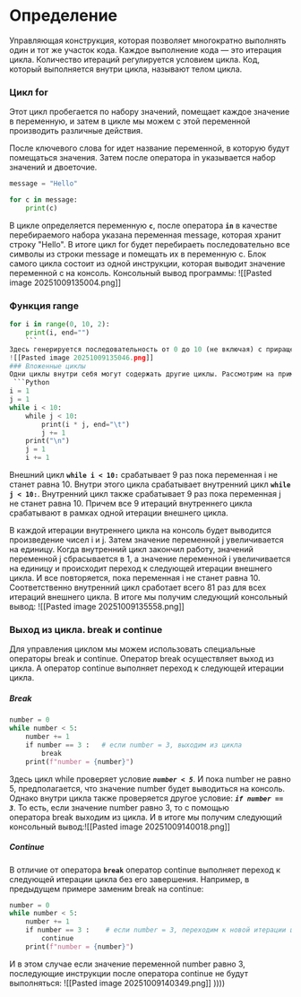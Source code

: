 # Определение
Управляющая конструкция, которая позволяет многократно выполнять один и тот же участок кода. Каждое выполнение кода — это итерация цикла. Количество итераций регулируется условием цикла. Код, который выполняется внутри цикла, называют телом цикла.

### Цикл for
Этот цикл пробегается по набору значений, помещает каждое значение в переменную, и затем в цикле мы можем с этой переменной производить различные действия.

После ключевого слова for идет название переменной, в которую будут помещаться значения. Затем после оператора in указывается набор значений и двоеточие.

```Python
message = "Hello"

for c in message:
	print(c)
```
В цикле определяется переменную **`c`**, после оператора **`in`** в качестве перебираемого набора указана переменная message, которая хранит строку "Hello". В итоге цикл for будет перебираеть последовательно все символы из строки message и помещать их в переменную c. Блок самого цикла состоит из одной инструкции, которая выводит значение переменной с на консоль. Консольный вывод программы:
![[Pasted image 20251009135004.png]]
### Функция range

```Python
for i in range(0, 10, 2):
	print(i, end="")
	```
Здесь генерируется последовательность от 0 до 10 (не включая) с приращением 2. Консольный вывод программы:
![[Pasted image 20251009135046.png]]
### Вложенные циклы
Одни циклы внутри себя могут содержать другие циклы. Рассмотрим на примере вывода таблицы умножения:
 ```Python
i = 1
j = 1
while i < 10:
    while j < 10:
        print(i * j, end="\t")
        j += 1
    print("\n")
    j = 1
    i += 1
 ```
 Внешний цикл **`while i < 10:`** срабатывает 9 раз пока переменная i не станет равна 10. Внутри этого цикла срабатывает внутренний цикл **`while j < 10:`**. Внутренний цикл также срабатывает 9 раз пока переменная j не станет равна 10. Причем все 9 итераций внутреннего цикла срабатывают в рамках одной итерации внешнего цикла.

В каждой итерации внутреннего цикла на консоль будет выводится произведение чисел i и j. Затем значение переменной j увеличивается на единицу. Когда внутренний цикл закончил работу, значений переменной j сбрасывается в 1, а значение переменной i увеличивается на единицу и происходит переход к следующей итерации внешнего цикла. И все повторяется, пока переменная i не станет равна 10. Соответственно внутренний цикл сработает всего 81 раз для всех итераций внешнего цикла. В итоге мы получим следующий консольный вывод:
 ![[Pasted image 20251009135558.png]]
### Выход из цикла. break и continue
Для управления циклом мы можем использовать специальные операторы break и continue. Оператор break осуществляет выход из цикла. А оператор continue выполняет переход к следующей итерации цикла.

##### Break
```Python
number = 0
while number < 5:
    number += 1
    if number == 3 :   # если number = 3, выходим из цикла
        break
    print(f"number = {number}")
```
Здесь цикл while проверяет условие ***`number < 5`***. И пока number не равно 5, предполагается, что значение number будет выводиться на консоль. Однако внутри цикла также проверяется другое условие: ***`if number == 3`***. То есть, если значение number равно 3, то с помощью оператора break выходим из цикла. И в итоге мы получим следующий консольный вывод:![[Pasted image 20251009140018.png]]
##### Continue
В отличие от оператора **`break`** оператор continue выполняет переход к следующей итерации цикла без его завершения. Например, в предыдущем примере заменим break на continue:
```Python
number = 0
while number < 5:
    number += 1
    if number == 3 :    # если number = 3, переходим к новой итерации цикла.
        continue
    print(f"number = {number}")
```
И в этом случае если значение переменной number равно 3, последующие инструкции после оператора continue не будут выполняться:
![[Pasted image 20251009140349.png]]
))))